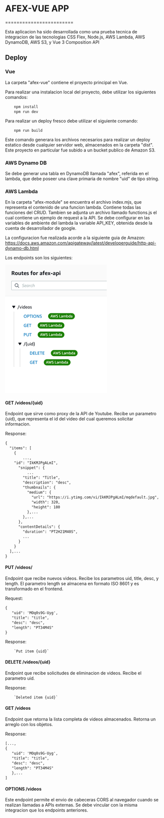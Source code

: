 # AFEX-VUE APP
========================

Esta aplicacion ha sido desarrollada como una prueba tecnica de integracion de las tecnologias CSS Flex, Node.js, AWS Lambda, AWS DynamoDB, AWS S3, y Vue 3 Composition API


## Deploy

### Vue

La carpeta "afex-vue" contiene el proyecto principal en Vue.  

Para realizar una instalacion local del proyecto, debe utilizar los siguientes comandos:

```
    npm install
    npm run dev
```

Para realizar un deploy fresco debe utilizar el siguiente comando:

```
    npm run build
```

Este comando generara los archivos necesarios para realizar un deploy estatico desde cualquier servidor web, almacenados en la carpeta "dist". Este proyecto en particular fue subido a un bucket publico de Amazon S3.

### AWS Dynamo DB

Se debe generar una tabla en DynamoDB llamada "afex", referida en el lambda, que debe poseer una clave primaria de nombre "uid" de tipo string.


### AWS Lambda

En la carpeta "afex-module" se encuentra el archivo index.mjs, que representa el contenido de una funcion lambda. Contiene todas las funciones del CRUD. Tambien se adjunta un archivo llamado functions.js el cual contiene un ejemplo de request a la API.
Se debe configurar en las variables de ambiente del lambda la variable API_KEY, obtenida desde la cuenta de desarrollador de google.

La configuracion fue realizada acorde a la siguiente guia de Amazon: <https://docs.aws.amazon.com/apigateway/latest/developerguide/http-api-dynamo-db.html>

Los endpoints son los siguientes:

![alt text](https://raw.githubusercontent.com/bryan-menendez/afex-vue/master/ss_api.png)

#### GET /videos/{uid}
 Endpoint que sirve como proxy de la API de Youtube. Recibe un parametro {uid}, que representa el id del video del cual queremos solicitar informacion.
 
Response:  
```
{
  "items": [
    {
        ...,
    "id": "IkKMJPgALmI",
      "snippet": {
          ...
        "title": "Title",
        "description": "desc",
        "thumbnails": {
          "medium": {
            "url": "https://i.ytimg.com/vi/IkKMJPgALmI/mqdefault.jpg",
            "width": 320,
            "height": 180
          },...
        },...
      },
      "contentDetails": {
        "duration": "PT2H21M40S",
        ...
      }
    }
  ],...
}
```
 
#### PUT /videos/

Endpoint que recibe nuevos videos. Recibe los parametros uid, title, desc, y length. El parametro length se almacena en formato ISO 8601 y es transformado en el frontend.

Request:  
```
{
   "uid": 'MOq0s9G-Uyg', 
   "title": "title", 
   "desc": "desc", 
   "length": "PT34M4S"
}
```

Response:  
```
    `Put item {uid}`
```

#### DELETE /videos/{uid}

Endpoint que recibe solicitudes de eliminacion de videos. Recibe el parametro uid.


Response:  
```
    `Deleted item {uid}`
```

#### GET /videos

Endpoint que retorna la lista completa de videos almacenados. Retorna un arreglo con los objetos.

Response:  
```
[...,
{
   "uid": 'MOq0s9G-Uyg', 
   "title": "title", 
   "desc": "desc", 
   "length": "PT34M4S"
   },...
]
```

#### OPTIONS /videos

Este endpoint permite el envio de cabeceras CORS al navegador cuando se realizan llamadas a APIs externas. Se debe vincular con la misma integracion que los endpoints anteriores.
